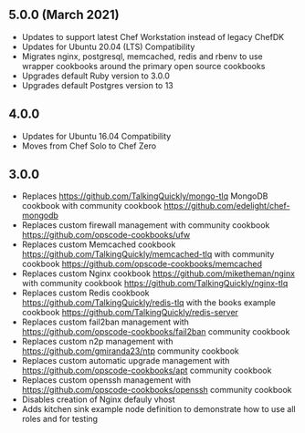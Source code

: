 ## 5.0.0 (March 2021)

* Updates to support latest Chef Workstation instead of legacy ChefDK
* Updates for Ubuntu 20.04 (LTS) Compatibility
* Migrates nginx, postgresql, memcached, redis and rbenv to use wrapper cookbooks around the primary open source cookbooks 
* Upgrades default Ruby version to 3.0.0
* Upgrades default Postgres version to 13

## 4.0.0

* Updates for Ubuntu 16.04 Compatibility
* Moves from Chef Solo to Chef Zero

## 3.0.0

* Replaces <https://github.com/TalkingQuickly/mongo-tlq> MongoDB cookbook with community cookbook <https://github.com/edelight/chef-mongodb>
* Replaces custom firewall management with community cookbook <https://github.com/opscode-cookbooks/ufw>
* Replaces custom Memcached cookbook <https://github.com/TalkingQuickly/memcached-tlq> with community cookbook <https://github.com/opscode-cookbooks/memcached>
* Replaces custom Nginx cookbook <https://github.com/miketheman/nginx> with community cookbook <https://github.com/TalkingQuickly/nginx-tlq>
* Replaces custom Redis cookbook <https://github.com/TalkingQuickly/redis-tlq> with the books example cookbook <https://github.com/TalkingQuickly/redis-server>
* Replaces custom fail2ban management with <https://github.com/opscode-cookbooks/fail2ban> community cookbook
* Replaces custom n2p management with <https://github.com/gmiranda23/ntp> community cookbook
* Replaces custom automatic upgrade management with <https://github.com/opscode-cookbooks/apt> community cookbook
* Replaces custom openssh management with <https://github.com/opscode-cookbooks/openssh> community cookbook
* Disables creation of Nginx defauly vhost
* Adds kitchen sink example node definition to demonstrate how to use all roles and for testing